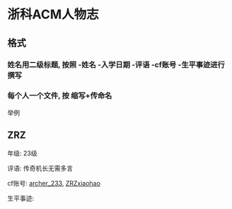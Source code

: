 # 浙科ACM人物志



## 格式



### 姓名用二级标题, 按照 -姓名 -入学日期 -评语  -cf账号 -生平事迹进行撰写

### 每个人一个文件, 按 缩写+传命名

举例

## ZRZ

年级: 23级

评语: 传奇机长无需多言

cf账号: [archer_233](https://codeforces.com/profile/archer_233), [ZRZxiaohao](https://codeforces.com/profile/ZRZxiaohao)

生平事迹:
